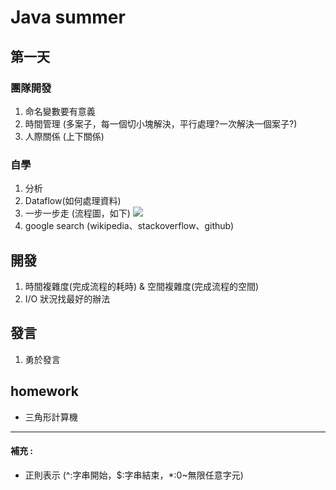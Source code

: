 # Java summer


## 第一天
### 團隊開發
1. 命名變數要有意義 
2. 時間管理 (多案子，每一個切小塊解決，平行處理?一次解決一個案子?)
3. 人際關係 (上下關係)
### 自學
1. 分析
2. Dataflow(如何處理資料)
3. 一步一步走 (流程圖，如下)
![](https://i.imgur.com/I8LPm1x.png)
4. google search (wikipedia、stackoverflow、github)
## 開發
1. 時間複雜度(完成流程的耗時) & 空間複雜度(完成流程的空間)
2. I/O 狀況找最好的辦法 
## 發言
1. 勇於發言

## homework
* 三角形計算機




---

#### 補充 : 
* 正則表示 (^:字串開始，$:字串結束，*:0~無限任意字元)

